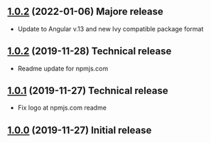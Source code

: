 <a name="2.0.0"></a>
## [1.0.2](https://github.com/eugenemahota/angular-editor-fix-font-modal/compare/v1.2.0...v2.0.0) (2022-01-06) Majore release
* Update to Angular v.13 and new Ivy compatible package format

<a name="1.0.2"></a>
## [1.0.2](https://github.com/eugenemahota/angular-editor-fix-font-modal/compare/v1.0.1...v1.0.2) (2019-11-28) Technical release
* Readme update for npmjs.com

<a name="1.0.1"></a>
## [1.0.1](https://github.com/eugenemahota/angular-editor-fix-font-modal/compare/v1.0.0...v1.0.1) (2019-11-27) Technical release
* Fix logo at npmjs.com readme

<a name="1.0.0"></a>
## [1.0.0](https://github.com/eugenemahota/angular-editor-fix-font-modal/compare/v1.0.0-rc.2...v1.0.0) (2019-11-27) Initial release


